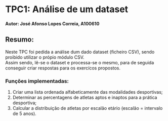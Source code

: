 # TPC1: Análise de um dataset
#### Autor: José Afonso Lopes Correia, A100610  

## Resumo:
Neste TPC foi pedida a análise dum dado dataset (ficheiro CSV), sendo proibido utilizar o própio módulo CSV.  
Assim sendo, lê-se o dataset e processa-se o mesmo, para de seguida conseguir criar respostas para os exercícos propostos.

### Funções implementadas:
1. Criar uma lista ordenada alfabeticamente das modalidades desportivas;  
2. Determinar as percentagens de atletas aptos e inaptos para a prática desportiva;  
3. Calcular a distribuição de atletas por escalão etário (escalão = intervalo de 5 anos).
